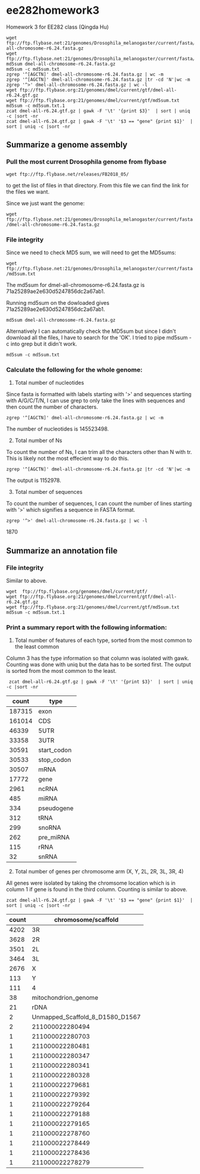 # ee282homework3

Homework 3 for EE282 class (Qingda Hu)

```
wget ftp://ftp.flybase.net:21/genomes/Drosophila_melanogaster/current/fasta/dmel-all-chromosome-r6.24.fasta.gz
wget ftp://ftp.flybase.net:21/genomes/Drosophila_melanogaster/current/fasta/md5sum.txt
md5sum dmel-all-chromosome-r6.24.fasta.gz
md5sum -c md5sum.txt 
zgrep '^[AGCTN]' dmel-all-chromosome-r6.24.fasta.gz | wc -m
zgrep '^[AGCTN]' dmel-all-chromosome-r6.24.fasta.gz |tr -cd 'N'|wc -m 
zgrep '^>' dmel-all-chromosome-r6.24.fasta.gz | wc -l
wget ftp://ftp.flybase.org:21/genomes/dmel/current/gtf/dmel-all-r6.24.gtf.gz
wget ftp://ftp.flybase.org:21/genomes/dmel/current/gtf/md5sum.txt
md5sum -c md5sum.txt.1
zcat dmel-all-r6.24.gtf.gz | gawk -F '\t' '{print $3}'  | sort | uniq -c |sort -nr
zcat dmel-all-r6.24.gtf.gz | gawk -F '\t' '$3 == "gene" {print $1}'  | sort | uniq -c |sort -nr
```


## Summarize a genome assembly

### Pull the most current Drosophila genome from flybase

`wget ftp://ftp.flybase.net/releases/FB2018_05/`

to get the list of files in that directory. From this file we can find the link for the files we want.

Since we just want the genome:

`wget ftp://ftp.flybase.net:21/genomes/Drosophila_melanogaster/current/fasta/dmel-all-chromosome-r6.24.fasta.gz`

### File integrity

Since we need to check MD5 sum, we will need to get the MD5sums:

`wget ftp://ftp.flybase.net:21/genomes/Drosophila_melanogaster/current/fasta/md5sum.txt`

The md5sum for dmel-all-chromosome-r6.24.fasta.gz is 71a25289ae2e630d5247856dc2a67ab1.

Running md5sum on the dowloaded gives 71a25289ae2e630d5247856dc2a67ab1. 

`md5sum dmel-all-chromosome-r6.24.fasta.gz`

Alternatively I can automatically check the MD5sum but since I didn't download all the files, I have to search for the 'OK'. I tried to pipe md5sum -c into grep but it didn't work. 

` md5sum -c md5sum.txt  `

### Calculate the following for the whole genome:

1. Total number of nucleotides

Since fasta is formatted with labels starting with '>' and sequences starting with A/G/C/T/N, I can use grep to only take the lines with sequences and then count the number of characters.

`zgrep '^[AGCTN]' dmel-all-chromosome-r6.24.fasta.gz | wc -m` 

The number of nucleotides is 145523498.

2. Total number of Ns

To count the number of Ns, I can trim all the characters other than N with tr. This is likely not the most effecient way to do this. 

`zgrep '^[AGCTN]' dmel-all-chromosome-r6.24.fasta.gz |tr -cd 'N'|wc -m `

The output is 1152978.

3. Total number of sequences

To count the number of sequences, I can count the number of lines starting with '>' which signifies a sequence in FASTA format.

`zgrep '^>' dmel-all-chromosome-r6.24.fasta.gz | wc -l`

1870

## Summarize an annotation file

### File integrity

Similar to above.

```
wget  ftp://ftp.flybase.org/genomes/dmel/current/gtf/
wget ftp://ftp.flybase.org:21/genomes/dmel/current/gtf/dmel-all-r6.24.gtf.gz
wget ftp://ftp.flybase.org:21/genomes/dmel/current/gtf/md5sum.txt
md5sum -c md5sum.txt.1 
```

### Print a summary report with the following information:

1. Total number of features of each type, sorted from the most common to the least common

Column 3 has the type information so that column was isolated with gawk. Counting was done with uniq but the data has to be sorted first. The output is sorted from the most common to the least.  

` zcat dmel-all-r6.24.gtf.gz | gawk -F '\t' '{print $3}'  | sort | uniq -c |sort -nr`

|  count | type  |
|---|---|
 |187315| exon|
 |161014| CDS|
 |46339| 5UTR|
 |33358| 3UTR|
 |30591| start_codon|
 |30533| stop_codon|
 |30507| mRNA|
 |17772| gene|
 |2961| ncRNA|
 |485| miRNA|
 |334| pseudogene|
 |312| tRNA|
 |299| snoRNA|
 |262| pre_miRNA|
 |115| rRNA|
 |32| snRNA|
      
2. Total number of genes per chromosome arm (X, Y, 2L, 2R, 3L, 3R, 4)

All genes were isolated by taking the chromsome location which is in column 1 if gene is found in the third column. Counting is similar to above. 

`zcat dmel-all-r6.24.gtf.gz | gawk -F '\t' '$3 == "gene" {print $1}'  | sort | uniq -c |sort -nr`

|  count | chromosome/scaffold  |
|---|---|
|4202 |3R|
|3628 |2R|
|3501 |2L|
|3464 |3L|
|2676 |X|
|113 |Y|
|111 |4|
|38 |mitochondrion_genome|
|21 |rDNA|
|2 |Unmapped_Scaffold_8_D1580_D1567|
|2 |211000022280494|
|1 |211000022280703|
|1 |211000022280481|
|1 |211000022280347|
|1 |211000022280341|
|1 |211000022280328|
|1 |211000022279681|
|1 |211000022279392|
|1 |211000022279264|
|1 |211000022279188|
|1 |211000022279165|
|1 |211000022278760|
|1 |211000022278449|
|1 |211000022278436|
|1 |211000022278279|
